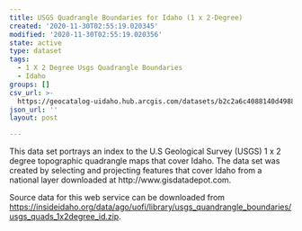 ```yaml
---
title: USGS Quadrangle Boundaries for Idaho (1 x 2-Degree)
created: '2020-11-30T02:55:19.020345'
modified: '2020-11-30T02:55:19.020356'
state: active
type: dataset
tags:
  - 1 X 2 Degree Usgs Quadrangle Boundaries
  - Idaho
groups: []
csv_url: >-
  https://geocatalog-uidaho.hub.arcgis.com/datasets/b2c2a6c4088140d49887d01e908d6549_0.csv?outSR=%7B%22latestWkid%22%3A3857%2C%22wkid%22%3A102100%7D
json_url: ''
layout: post

---
```

<div style='text-align:Left;'><div><div><p><span>This data set portrays an index to the U.S Geological Survey (USGS) 1 x 2 degree topographic quadrangle maps that cover Idaho. The data set was created by selecting and projecting features that cover Idaho from a national layer downloaded at http://www.gisdatadepot.com.</span></p><p><span>Source data for this web service can be downloaded from <a href='https://insideidaho.org/data/ago/uofi/library/usgs_quandrangle_boundaries/usgs_quads_1x2degree_id.zip' rel='nofollow ugc' target='_blank'>https://insideidaho.org/data/ago/uofi/library/usgs_quandrangle_boundaries/usgs_quads_1x2degree_id.zip</a>.<br /></span></p></div></div></div>
